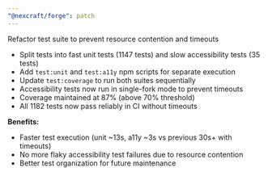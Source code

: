 ```yaml
---
"@nexcraft/forge": patch
---
```


Refactor test suite to prevent resource contention and timeouts

- Split tests into fast unit tests (1147 tests) and slow accessibility tests (35 tests)
- Add `test:unit` and `test:a11y` npm scripts for separate execution
- Update `test:coverage` to run both suites sequentially
- Accessibility tests now run in single-fork mode to prevent timeouts
- Coverage maintained at 87% (above 70% threshold)
- All 1182 tests now pass reliably in CI without timeouts

**Benefits:**
- Faster test execution (unit ~13s, a11y ~3s vs previous 30s+ with timeouts)
- No more flaky accessibility test failures due to resource contention
- Better test organization for future maintenance
